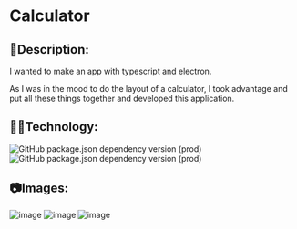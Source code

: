 # Calculator

## 📰Description:

I wanted to make an app with typescript and electron.

As I was in the mood to do the layout of a calculator, I took advantage and put all these things together and developed this application.

## 👨‍💻Technology:

![GitHub package.json dependency version (prod)](https://img.shields.io/github/package-json/dependency-version/dutragames/Calculator/typescript)
![GitHub package.json dependency version (prod)](https://img.shields.io/github/package-json/dependency-version/dutragames/Calculator/electron)

## 📷Images:

![image](https://user-images.githubusercontent.com/69097449/132991571-66de3982-4c12-48e3-ab2b-710683dcb72e.png)
![image](https://user-images.githubusercontent.com/69097449/132991612-fc3aa735-e898-4441-b3ca-0570c60f6bc2.png)
![image](https://user-images.githubusercontent.com/69097449/132991646-5bf36410-4adc-4283-830e-3074e099b936.png)
